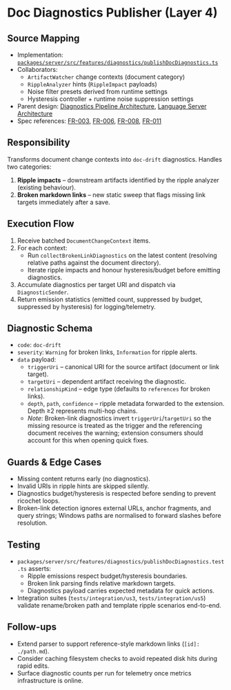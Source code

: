 # Doc Diagnostics Publisher (Layer 4)

## Source Mapping
- Implementation: [`packages/server/src/features/diagnostics/publishDocDiagnostics.ts`](../../../packages/server/src/features/diagnostics/publishDocDiagnostics.ts)
- Collaborators:
  - `ArtifactWatcher` change contexts (document category)
  - `RippleAnalyzer` hints (`RippleImpact` payloads)
  - Noise filter presets derived from runtime settings
  - Hysteresis controller + runtime noise suppression settings
- Parent design: [Diagnostics Pipeline Architecture](../../layer-3/diagnostics-pipeline.mdmd.md), [Language Server Architecture](../../layer-3/language-server-architecture.mdmd.md)
- Spec references: [FR-003](../../../specs/001-link-aware-diagnostics/spec.md#functional-requirements), [FR-006](../../../specs/001-link-aware-diagnostics/spec.md#functional-requirements), [FR-008](../../../specs/001-link-aware-diagnostics/spec.md#functional-requirements), [FR-011](../../../specs/001-link-aware-diagnostics/spec.md#functional-requirements)

## Responsibility
Transforms document change contexts into `doc-drift` diagnostics. Handles two categories:
1. **Ripple impacts** – downstream artifacts identified by the ripple analyzer (existing behaviour).
2. **Broken markdown links** – new static sweep that flags missing link targets immediately after a save.

## Execution Flow
1. Receive batched `DocumentChangeContext` items.
2. For each context:
   - Run `collectBrokenLinkDiagnostics` on the latest content (resolving relative paths against the document directory).
   - Iterate ripple impacts and honour hysteresis/budget before emitting diagnostics.
3. Accumulate diagnostics per target URI and dispatch via `DiagnosticSender`.
4. Return emission statistics (emitted count, suppressed by budget, suppressed by hysteresis) for logging/telemetry.

## Diagnostic Schema
- `code`: `doc-drift`
- `severity`: `Warning` for broken links, `Information` for ripple alerts.
- `data` payload:
  - `triggerUri` – canonical URI for the source artifact (document or link target).
  - `targetUri` – dependent artifact receiving the diagnostic.
  - `relationshipKind` – edge type (defaults to `references` for broken links).
  - `depth`, `path`, `confidence` – ripple metadata forwarded to the extension. Depth ≥2 represents multi-hop chains.
  - *Note*: Broken-link diagnostics invert `triggerUri`/`targetUri` so the missing resource is treated as the trigger and the referencing document receives the warning; extension consumers should account for this when opening quick fixes.

## Guards & Edge Cases
- Missing content returns early (no diagnostics).
- Invalid URIs in ripple hints are skipped silently.
- Diagnostics budget/hysteresis is respected before sending to prevent ricochet loops.
- Broken-link detection ignores external URLs, anchor fragments, and query strings; Windows paths are normalised to forward slashes before resolution.

## Testing
- `packages/server/src/features/diagnostics/publishDocDiagnostics.test.ts` asserts:
  - Ripple emissions respect budget/hysteresis boundaries.
  - Broken link parsing finds relative markdown targets.
  - Diagnostics payload carries expected metadata for quick actions.
- Integration suites (`tests/integration/us3`, `tests/integration/us5`) validate rename/broken path and template ripple scenarios end-to-end.

## Follow-ups
- Extend parser to support reference-style markdown links (`[id]: ./path.md`).
- Consider caching filesystem checks to avoid repeated disk hits during rapid edits.
- Surface diagnostic counts per run for telemetry once metrics infrastructure is online.
